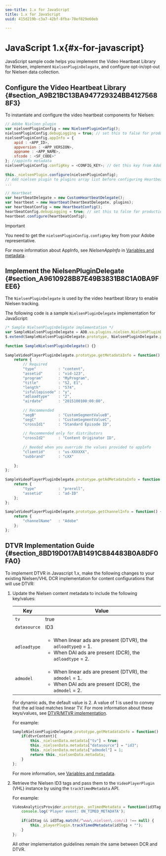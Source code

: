 ```yaml
---
seo-title: 1.x for JavaScript
title: 1.x for JavaScript
uuid: 415d219b-c3a7-42bf-8fba-70ef829e60eb

---
```


# JavaScript 1.x{#x-for-javascript}

JavaScript sample code helps you implement the Video Heartbeat Library for Nielsen, implement `NielsenPluginDelegate`, and configure opt-in/opt-out for Nielsen data collection.

## Configure the Video Heartbeat Library {#section_A9B21BC13BA947729324BB41275688F3}

To instantiate and configure the video heartbeat components for Nielsen: 

```js
// Adobe Nielsen plugin 
var nielsenPluginConfig = new NielsenPluginConfig(); 
nielsenPluginConfig.debugLogging = true; // set this to false for production apps. 
nielsenPluginConfig.appInfo = { 
    apid : <APP_ID>, 
    appversion : <APP_VERSION>, 
    appname : <APP_NAME>, 
    sfcode : <SF_CODE>" 
}; //appinfo metadata 
nielsenPluginConfig.configKey = <CONFIG_KEY>; // Get this key from Adobe Representative 
  
this._nielsenPlugin.configure(nielsenPluginConfig); 
// Add nielsen plugin to plugins array list before configuring Heartbeat 
... 
 
// Heartbeat 
var heartbeatDelegate = new CustomHeartbeatDelegate(); 
var heartbeat = new Heartbeat(heartbeatDelegate, plugins); 
var heartbeatConfig = new HeartbeatConfig(); 
heartbeatConfig.debugLogging = true; // set this to false for production apps. 
heartbeat.configure(heartbeatConfig);
```

>[!IMPORTANT]
>
>You need to get the `nielsenPluginConfig.configKey` key from your Adobe representative.

For more information about AppInfo, see *NielsenAppInfo* in [Variables and metadata](../dcr-vars-metadata.md).

## Implement the NielsenPluginDelegate {#section_A9610928B87E49B3831B8C1A0BA9FEE6}

The `NielsenPluginDelegate` is used by the video heartbeat library to enable Nielsen tracking.

The following code is a sample `NielsenPluginDelegate` implementation for JavaScript:

```js
/* Sample NielsenPluginDelegate implementation */ 
var SampleNielsenPluginDelegate = ADB.va.plugins.nielsen.NielsenPluginDelegate; 
$.extend(SampleNielsenPluginDelegate.prototype, NielsenPluginDelegate.prototype); 
 
function SampleNielsenPluginDelegate() {} 
 
SampleVideoPlayerPluginDelegate.prototype.getMetadataInfo = function() { 
    return { 
        // Required 
        "type"          : "content", 
        "assetid"       : "vid-123", 
        "program"       : "MyProgram", 
        "title"         : "S2, E1", 
        "length"        : "574", 
        "isfullepisode" : "y", 
        "adloadtype"    : "2", 
        "airdate"       : "2015100100:00:00", 
 
        // Recommended 
        "segB"          : "CustomSegmentValueB", 
        "segC"          : "CustomSegmentValueC", 
        "crossId1"      : "Standard Episode ID", 
 
        // Recommended only for distributors 
        "crossId2"      : "Content Originator ID", 
 
        // Needed when you override the values provided to appInfo  
        "clientid"      : "us-XXXXXX", 
        "subbrand"      : "cXX" 
         
    }; 
}; 
  
SampleVideoPlayerPluginDelegate.prototype.getAdMetadataInfo = function() { 
    return { 
        "type"          : "preroll", 
        "assetid"       : "ad-ID" 
    }; 
}; 
  
SampleVideoPlayerPluginDelegate.prototype.getChannelInfo = function() { 
    return { 
        "channelName"   : "Adobe" 
    }; 
};
```

## DTVR Implementation Guide {#section_8BD19D017AB1491C884483B0A8DF0FA0}

To implement DTVR in Javascript 1.x, make the following changes to your existing Nielsen/VHL DCR implementation for content configurations that will use DTVR:

1. Update the Nielsen content metadata to include the following key/values:

   | Key | Value |
   | --- | --- |
   | `tv` | true |
   | `datasource` | ID3 |
   | `adloadtype` | <ul> <li>When linear ads are present (DTVR), the `adloadtype@` = 1.  </li> <li>When DAI ads are present (DCR), the `adloadtype` = 2.  </li> </ul> |
   | `admodel` | <ul> <li>When linear ads are present (DTVR), the `admodel` = 1.  </li> <li>When DAI ads are present (DCR), the `admodel` = 2.  </li> </ul> | 

   For dynamic ads, the default value is 2. A value of 1 is used to convey that the ad load matches linear TV. For more information about these keys/values, see [DTVR/MTVR implementation](../../nielsen-partnership/dcr-impl/dcr-dtvr.md).

   For example: 

   ```js
   SampleNielsenPluginDelegate.prototype.getMetadataInfo = function() { 
       if(dtvrContent){ 
           this._nielsenData.metadata["tv"] = true; 
           this._nielsenData.metadata["datasource"] = "id3"; 
           this._nielsenData.metadata["admodel"] = 1;         
           return this._nielsenData.metadata; 
       } 
   };
   ```

   For more information, see [Variables and metadata](../dcr-vars-metadata.md). 

1. Retrieve the Nielsen ID3 tags and pass them to the `VideoPlayerPlugin` (VHL) instance by using the `trackTimedMetadata` API.

   For example: 

   ```js
   VideoAnalyticsProvider.prototype._onTimedMetadata = function(id3Tag) { 
       console.log('Player event: ON_TIMED_METADATA'); 
            
       if(id3tag && id3Tag.match(/^www\.nielsen\.com/i) !== null) { 
           this._playerPlugin.trackTimedMetadata(id3Tag + ""); 
       } 
   };
   ```

   All other implementation guidelines remain the same between DCR and DTVR.

